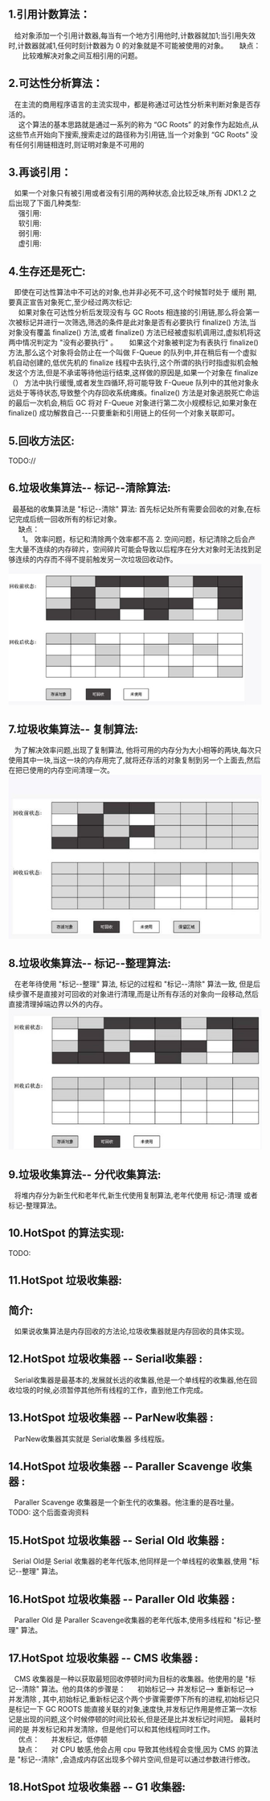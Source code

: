 ## 1.引用计数算法：
&nbsp;&nbsp; 给对象添加一个引用计数器,每当有一个地方引用他时,计数器就加1;当引用失效时,计数器就减1,任何时刻计数器为 0 的对象就是不可能被使用的对象。
&nbsp;&nbsp;&nbsp;&nbsp; 缺点：
&nbsp;&nbsp;&nbsp;&nbsp;&nbsp;&nbsp; 比较难解决对象之间互相引用的问题。
## 2.可达性分析算法：
&nbsp;&nbsp; 在主流的商用程序语言的主流实现中，都是称通过可达性分析来判断对象是否存活的。   
&nbsp;&nbsp;&nbsp;&nbsp;  这个算法的基本思路就是通过一系列的称为 “GC Roots” 的对象作为起始点,从这些节点开始向下搜索,搜索走过的路径称为引用链,当一个对象到 “GC Roots” 没有任何引用链相连时,则证明对象是不可用的   
## 3.再谈引用：
&nbsp;&nbsp; 如果一个对象只有被引用或者没有引用的两种状态,会比较乏味,所有 JDK1.2 之后出现了下面几种类型:    
&nbsp;&nbsp;&nbsp;&nbsp;  强引用:   
&nbsp;&nbsp;&nbsp;&nbsp;  软引用:   
&nbsp;&nbsp;&nbsp;&nbsp;  弱引用:   
&nbsp;&nbsp;&nbsp;&nbsp;  虚引用:   
## 4.生存还是死亡:
&nbsp;&nbsp; 即使在可达性算法中不可达的对象,也并非必死不可,这个时候暂时处于 缓刑 期,要真正宣告对象死亡,至少经过两次标记:   
&nbsp;&nbsp;&nbsp;&nbsp; 如果对象在可达性分析后发现没有与 GC Roots 相连接的引用链,那么将会第一次被标记并进行一次筛选,筛选的条件是此对象是否有必要执行 finalize() 方法,当对象没有覆盖 finalize() 方法,或者 finalize()  方法已经被虚拟机调用过,虚拟机将这两中情况判定为 "没有必要执行" 。
&nbsp;&nbsp;&nbsp;&nbsp; 如果这个对象被判定为有表执行 finalize()  方法,那么这个对象将会防止在一个叫做 F-Queue 的队列中,并在稍后有一个虚拟机自动创建的,低优先机的 finalize 线程中去执行,这个所谓的执行时指虚拟机会触发这个方法,但是不承诺等待他运行结束,这样做的原因是,如果一个对象在 finalize（） 方法中执行缓慢,或者发生四循环,将可能导致 F-Queue 队列中的其他对象永远处于等待状态,导致整个内存回收系统瘫痪。finalize()  方法是对象逃脱死亡命运的最后一次机会,稍后 GC 将对 F-Queue 对象进行第二次小规模标记,如果对象在 finalize() 成功解救自己---只要重新和引用链上的任何一个对象关联即可。  
## 5.回收方法区:
TODO://

## 6.垃圾收集算法-- 标记--清除算法:
&nbsp;&nbsp;最基础的收集算法是 "标记--清除" 算法: 首先标记处所有需要会回收的对象,在标记完成后统一回收所有的标记对象。    
&nbsp;&nbsp;&nbsp;&nbsp;  缺点：   
&nbsp;&nbsp;&nbsp;&nbsp;&nbsp;&nbsp;  1。 效率问题，标记和清除两个效率都不高 2. 空间问题，标记清除之后会产生大量不连续的内存碎片，空间碎片可能会导致以后程序在分大对象时无法找到足够连续的内存而不得不提前触发另一次垃圾回收动作。
![avatar](./static/标记清除算法.jpg)

## 7.垃圾收集算法-- 复制算法: 
&nbsp;&nbsp; 为了解决效率问题,出现了复制算法, 他将可用的内存分为大小相等的两块,每次只使用其中一块,当这一块的内存用完了,就将还存活的对象复制到另一个上面去,然后在把已使用的内存空间清理一次。
![avatar](./static/复制算法.jpg)

## 8.垃圾收集算法-- 标记--整理算法: 
&nbsp;&nbsp;  在老年待使用 "标记--整理" 算法, 标记的过程和 "标记--清除" 算法一致, 但是后续步骤不是直接对可回收的对象进行清理,而是让所有存活的对象向一段移动,然后直接清理掉端边界以外的内存。
![avatar](./static/标记整理算法.jpg)

## 9.垃圾收集算法-- 分代收集算法: 
&nbsp;&nbsp;  将堆内存分为新生代和老年代,新生代使用复制算法,老年代使用 标记-清理 或者 标记-整理算法。    

## 10.HotSpot 的算法实现: 
TODO:

## 11.HotSpot 垃圾收集器: 
## 简介:
&nbsp;&nbsp; 如果说收集算法是内存回收的方法论,垃圾收集器就是内存回收的具体实现。

## 12.HotSpot 垃圾收集器 -- Serial收集器 : 
&nbsp;&nbsp; Serial收集器是最基本的,发展就长远的收集器,他是一个单线程的收集器,他在回收垃圾的时候,必须暂停其他所有线程的工作，直到他工作完成。

## 13.HotSpot 垃圾收集器 -- ParNew收集器 : 
&nbsp;&nbsp; ParNew收集器其实就是 Serial收集器 多线程版。

## 14.HotSpot 垃圾收集器 -- Paraller Scavenge 收集器 : 
&nbsp;&nbsp; Paraller Scavenge 收集器是一个新生代的收集器。他注重的是吞吐量。
TODO: 这个后面查询资料

## 15.HotSpot 垃圾收集器 -- Serial Old 收集器 : 
&nbsp;&nbsp;Serial Old是 Serial 收集器的老年代版本,他同样是一个单线程的收集器,使用 "标记--整理"
算法。

## 16.HotSpot 垃圾收集器 -- Paraller Old 收集器 : 
&nbsp;&nbsp; Paraller Old  是 Paraller Scavenge收集器的老年代版本,使用多线程和 "标记-整理" 算法。

## 17.HotSpot 垃圾收集器 -- CMS 收集器 : 
&nbsp;&nbsp; CMS 收集器是一种以获取最短回收停顿时间为目标的收集器。他使用的是 "标记--清除" 算法。他的具体的步骤是：
&nbsp;&nbsp;&nbsp;&nbsp; 初始标记--> 并发标记--> 重新标记--> 并发清除 , 其中,初始标记,重新标记这个两个步骤需要停下所有的进程,初始标记只是标记一下 GC ROOTS 能直接关联的对象,速度快,并发标记作用是修正第一次标记是出现的问题,这个时候停顿的时间比较长,但是还是比并发标记时间短。 最耗时间的是 并发标记和并发清除，但是他们可以和其他线程同时工作。   
&nbsp;&nbsp;&nbsp;&nbsp; 优点：
&nbsp;&nbsp;&nbsp;&nbsp;  并发标记，低停顿  
&nbsp;&nbsp;&nbsp;&nbsp; 缺点：
&nbsp;&nbsp;&nbsp;&nbsp;  对 CPU 敏感,他会占用 cpu 导致其他线程会变慢,因为 CMS 的算法是 "标记--清除" ,会造成内存区出现多个碎片空间,但是可以通过参数进行修改。  

## 18.HotSpot 垃圾收集器 -- G1 收集器:
 
